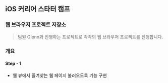 ## iOS 커리어 스타터 캠프

### 웹 브라우저 프로젝트 저장소

> 팀원 Glenn과 진행하는 프로젝트로 각각의 웹 브라우저 프로젝트를 진행합니다.

### 개요

#### Step - 1

- 웹 뷰에서 즐겨찾는 웹 페이지 불러오도록 기능 구현
